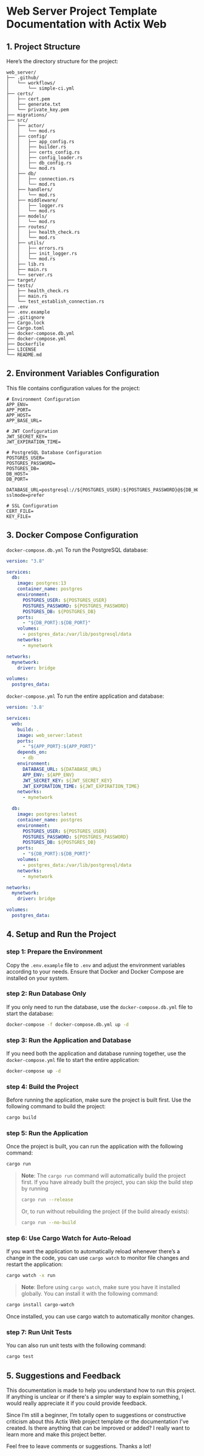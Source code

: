 # Web Server Project Template Documentation with Actix Web

## 1. Project Structure

Here’s the directory structure for the project:

```plaintext
web_server/
├── .github/
│   └── workflows/
│       └── simple-ci.yml
├── certs/
│   ├── cert.pem
│   ├── generate.txt
│   └── private_key.pem
├── migrations/
├── src/
│   ├── actor/
│   │   └── mod.rs
│   ├── config/
│   │   ├── app_config.rs
│   │   ├── builder.rs
│   │   ├── certs_config.rs
│   │   ├── config_loader.rs
│   │   ├── db_config.rs
│   │   └── mod.rs
│   ├── db/
│   │   ├── connection.rs
│   │   └── mod.rs
│   ├── handlers/
│   │   └── mod.rs
│   ├── middleware/
│   │   ├── logger.rs
│   │   └── mod.rs
│   ├── models/
│   │   └── mod.rs
│   ├── routes/
│   │   ├── health_check.rs
│   │   └── mod.rs
│   ├── utils/
│   │   ├── errors.rs
│   │   ├── init_logger.rs
│   │   └── mod.rs
│   ├── lib.rs
│   ├── main.rs
│   └── server.rs
├── target/
├── tests/
│   ├── health_check.rs
│   ├── main.rs
│   └── test_establish_connection.rs
├── .env
├── .env.example
├── .gitignore
├── Cargo.lock
├── Cargo.toml
├── docker-compose.db.yml
├── docker-compose.yml
├── Dockerfile
├── LICENSE
└── README.md
```
## 2. Environment Variables Configuration

This file contains configuration values for the project:

```env
# Environment Configuration
APP_ENV=
APP_PORT=
APP_HOST=
APP_BASE_URL=

# JWT Configuration
JWT_SECRET_KEY=
JWT_EXPIRATION_TIME=

# PostgreSQL Database Configuration
POSTGRES_USER=
POSTGRES_PASSWORD=
POSTGRES_DB=
DB_HOST=
DB_PORT=

DATABASE_URL=postgresql://${POSTGRES_USER}:${POSTGRES_PASSWORD}@${DB_HOST}:${DB_PORT}/${POSTGRES_DB}?sslmode=prefer

# SSL Configuration
CERT_FILE=
KEY_FILE=
```
## 3. Docker Compose Configuration

```docker-compose.db.yml```
To run the PostgreSQL database:

```yml
version: "3.8"

services:
  db:
    image: postgres:13
    container_name: postgres
    environment:
      POSTGRES_USER: ${POSTGRES_USER}
      POSTGRES_PASSWORD: ${POSTGRES_PASSWORD}
      POSTGRES_DB: ${POSTGRES_DB}
    ports:
      - "${DB_PORT}:${DB_PORT}"
    volumes:
      - postgres_data:/var/lib/postgresql/data
    networks:
      - mynetwork

networks:
  mynetwork:
    driver: bridge

volumes:
  postgres_data:
```

```docker-compose.yml```
To run the entire application and database:

``` yml
version: '3.8'

services:
  web:
    build: .
    image: web_server:latest
    ports:
      - "${APP_PORT}:${APP_PORT}"
    depends_on:
      - db
    environment:
      DATABASE_URL: ${DATABASE_URL}
      APP_ENV: ${APP_ENV}
      JWT_SECRET_KEY: ${JWT_SECRET_KEY}
      JWT_EXPIRATION_TIME: ${JWT_EXPIRATION_TIME}
    networks:
      - mynetwork

  db:
    image: postgres:latest
    container_name: postgres
    environment:
      POSTGRES_USER: ${POSTGRES_USER}
      POSTGRES_PASSWORD: ${POSTGRES_PASSWORD}
      POSTGRES_DB: ${POSTGRES_DB}
    ports:
      - "${DB_PORT}:${DB_PORT}"
    volumes:
      - postgres_data:/var/lib/postgresql/data
    networks:
      - mynetwork

networks:
  mynetwork:
    driver: bridge

volumes:
  postgres_data:
```

## 4. Setup and Run the Project
### step 1: Prepare the Environment
Copy the ```.env.example``` file to ```.env``` and adjust the environment variables according to your needs.
Ensure that Docker and Docker Compose are installed on your system.

### step 2: Run Database Only
If you only need to run the database, use the ```docker-compose.db.yml``` file to start the database:

```bash
docker-compose -f docker-compose.db.yml up -d
```

### step 3: Run the Application and Database
If you need both the application and database running together, use the ```docker-compose.yml``` file to start the entire application:

```bash
docker-compose up -d
```


### step 4: Build the Project
Before running the application, make sure the project is built first. Use the following command to build the project:

```bash
cargo build
```

### step 5: Run the Application
Once the project is built, you can run the application with the following command:

```bash
cargo run
```
> **Note**: The ```cargo run``` command will automatically build the project first. If you have already built the project, you can skip the build step by running
> ```bash
> cargo run --release
> ```
> Or, to run without rebuilding the project (if the build already exists):
> ```bash
> cargo run --no-build
> ```


### step 6: Use Cargo Watch for Auto-Reload
If you want the application to automatically reload whenever there’s a change in the code, you can use ```cargo watch``` to monitor file changes and restart the application:

```bash
cargo watch -x run
```
> **Note**: Before using ```cargo watch```, make sure you have it installed globally. You can install it with the following command:


```bash
cargo install cargo-watch
```
Once installed, you can use cargo watch to automatically monitor changes.

### step 7: Run Unit Tests
You can also run unit tests with the following command:

```bash
cargo test
```
## 5. Suggestions and Feedback

This documentation is made to help you understand how to run this project. If anything is unclear or if there's a simpler way to explain something, I would really appreciate it if you could provide feedback.

Since I’m still a beginner, I’m totally open to suggestions or constructive criticism about this Actix Web project template or the documentation I’ve created. Is there anything that can be improved or added? I really want to learn more and make this project better.

Feel free to leave comments or suggestions. Thanks a lot!
